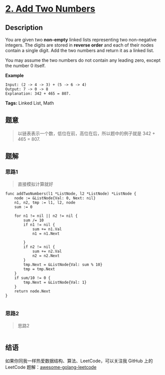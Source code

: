 # [2. Add Two Numbers][title]

## Description

You are given two **non-empty** linked lists representing two non-negative integers. The digits are stored in **reverse order** and each of their nodes contain a single digit. Add the two numbers and return it as a linked list.

You may assume the two numbers do not contain any leading zero, except the number 0 itself.

**Example**

```
Input: (2 -> 4 -> 3) + (5 -> 6 -> 4)
Output: 7 -> 0 -> 8
Explanation: 342 + 465 = 807.
```

**Tags:** Linked List, Math

## 题意
>以链表表示一个数，低位在前，高位在后，所以题中的例子就是 342 + 465 = 807.

## 题解

### 思路1
> 直接模拟计算就好

```golang
func addTwoNumbers(l1 *ListNode, l2 *ListNode) *ListNode {
	node := &ListNode{Val: 0, Next: nil}
	n1, n2, tmp := l1, l2, node
	sum := 0
	
	for n1 != nil || n2 != nil {
		sum /= 10
		if n1 != nil {
			sum += n1.Val
			n1 = n1.Next

		}
		if n2 != nil {
			sum += n2.Val
			n2 = n2.Next
		}
		tmp.Next = &ListNode{Val: sum % 10}
		tmp = tmp.Next
	}
	if sum/10 != 0 {
		tmp.Next = &ListNode{Val: 1}
	}
	return node.Next
}


```

### 思路2
> 思路2
```go

```

## 结语

如果你同我一样热爱数据结构、算法、LeetCode，可以关注我 GitHub 上的 LeetCode 题解：[awesome-golang-leetcode][me]

[title]: https://leetcode.com/problems/add-two-numbers/description/
[me]: https://github.com/kylesliu/awesome-golang-leetcode
